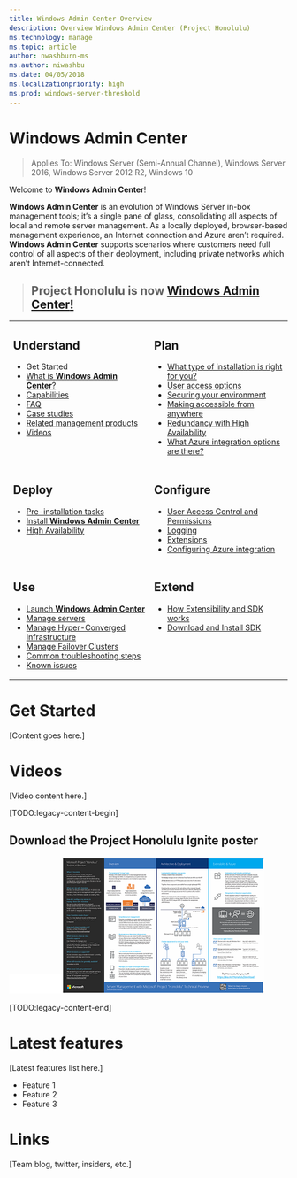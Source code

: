 ```yaml
---
title: Windows Admin Center Overview
description: Overview Windows Admin Center (Project Honolulu)
ms.technology: manage
ms.topic: article
author: nwashburn-ms
ms.author: niwashbu
ms.date: 04/05/2018
ms.localizationpriority: high
ms.prod: windows-server-threshold
---
```


# Windows Admin Center

>Applies To: Windows Server (Semi-Annual Channel), Windows Server 2016, Windows Server 2012 R2, Windows 10

Welcome to **Windows Admin Center**!  

**Windows Admin Center** is an evolution of Windows Server in-box management tools; it’s a single pane of glass, consolidating all aspects of local and remote server management. As a locally deployed, browser-based management experience, an Internet connection and Azure aren’t required.  **Windows Admin Center** supports scenarios where customers need full control of all aspects of their deployment, including private networks which aren’t Internet-connected.

> ## **Project Honolulu** is now [**Windows Admin Center**!](windows-admin-center.md)

<table>
    <tr></tr>
    <tr>
        <td style="vertical-align: top;">
            <h2>Understand</h2>
            <ul>
            <li>Get Started 
            <li><a href="understand/what-is">What is <b>Windows Admin Center</b>?</a>
            <li><a href="understand/capabilities">Capabilities</a>
            <li><a href="understand/faq">FAQ</a>
            <li><a href="understand/case-studies">Case studies</a>
            <li><a href="understand/related-management">Related management products</a>
            <li><a href="understand/videos">Videos</a>
            </ul>
        </td>
        <td style="vertical-align: top;">
            <h2>Plan</h2>
            <ul>
            <li><a href="plan/installation-options.md">What type of installation is right for you?</a>
            <li><a href="plan/user-access-options.md">User access options</a>
            <li><a href="plan/securing.md">Securing your environment</a>
            <li><a href="plan/making-accessible.md">Making accessible from anywhere</a>
            <li><a href="plan/high-availability.md">Redundancy with High Availability</a>
            <li><a href="plan/azure-integration.md">What Azure integration options are there?</a>
            <br>
            </ul>
        </td>
    </tr>
    <tr>
        <td style="vertical-align: top;">
            <h2>Deploy</h2>
            <ul>
            <li><a href="deploy/pre-installation.md">Pre-installation tasks</a>
            <li><a href="deploy/install.md">Install <b>Windows Admin Center</b></a>
            <li><a href="deploy/high-availability.md">High Availability</a>
         </ul>
        </td>
        <td style="vertical-align: top;">
            <h2>Configure</h2>
            <ul>
            <li><a href="configure/user-access-control">User Access Control and Permissions</a>
            <li><a href="configure/logging.md">Logging</a>
            <li><a href="configure/extensions.md">Extensions</a>
            <li><a href="configure/azure-integration.md">Configuring Azure integration</a>
            </ul>
        </td>
    </tr>
    <tr>
        <td style="vertical-align: top;">
            <h2>Use</h2>
            <ul>
            <li><a href="use/launch.md">Launch <b>Windows Admin Center</b></a>
            <li><a href="use/manage-servers.md">Manage servers</a>
            <li><a href="use/manage-hyper-converged.md">Manage Hyper-Converged Infrastructure</a>
            <li><a href="use/manage_failover-clusters.md">Manage Failover Clusters</a>
            <li><a href="use/troubleshooting.md">Common troubleshooting steps</a>
            <li><a href="use/known-issues.md">Known issues</a>
            </ul>
        </td>
        <td style="vertical-align: top;">
            <h2>Extend</h2>
            <ul>
            <li><a href="extend/how-sdk-works.md">How Extensibility and SDK works</a>
            <li><a href="extend/use-sdk.md">Download and Install SDK</a>
            </ul>
        </td>
    </tr>

</table>

# Get Started

[Content goes here.]

# Videos

[Video content here.]

[TODO:legacy-content-begin]

## Download the Project Honolulu Ignite poster

![](../media/honolulu/spacer1.png)<a href="https://github.com/MicrosoftDocs/windowsserverdocs/blob/master/WindowsServerDocs//manage/media/honolulu/SME_Ignite2017_Poster.pdf"><img src="../media/honolulu/poster2.png"></a>

[TODO:legacy-content-end]

# Latest features

[Latest features list here.]
- Feature 1
- Feature 2 
- Feature 3

# Links

[Team blog, twitter, insiders, etc.]